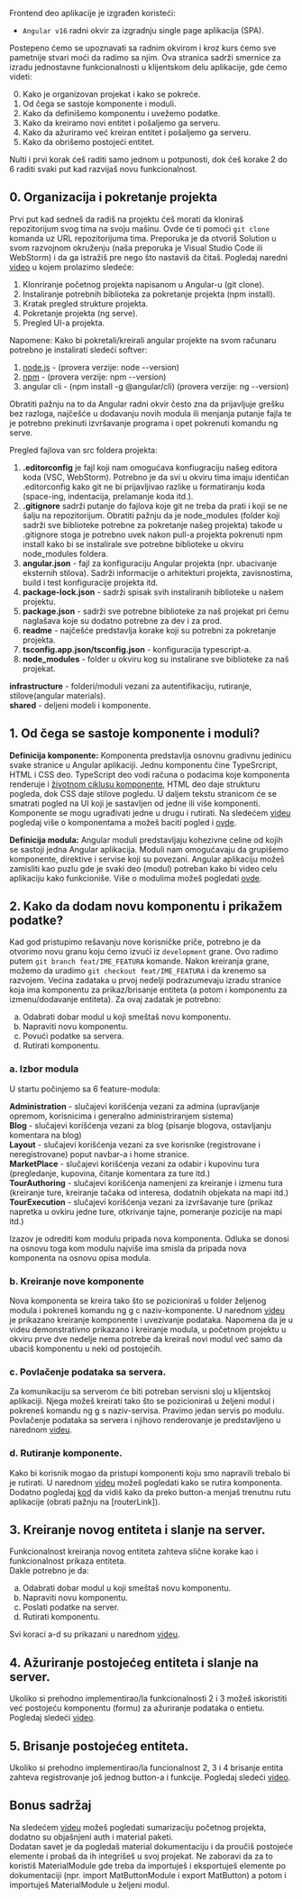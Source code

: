 Frontend deo aplikacije je izgrađen koristeći:

- `Angular v16` radni okvir za izgradnju single page aplikacija (SPA).

Postepeno ćemo se upoznavati sa radnim okvirom i kroz kurs ćemo sve pametnije stvari moći da radimo sa njim. Ova stranica sadrži smernice za izradu jednostavne funkcionalnosti u klijentskom delu aplikacije, gde ćemo videti:

<ol start="0">
  <li>Kako je organizovan projekat i kako se pokreće.</li>
  <li>Od čega se sastoje komponente i moduli.</li>
  <li>Kako da definišemo komponentu i uvežemo podatke.</li>
  <li>Kako da kreiramo novi entitet i pošaljemo ga serveru.</li>
  <li>Kako da ažuriramo već kreiran entitet i pošaljemo ga serveru.</li>
  <li>Kako da obrišemo postojeći entitet.</li>
</ol>

Nulti i prvi korak ćeš raditi samo jednom u potpunosti, dok ćeš korake 2 do 6 raditi svaki put kad razvijaš novu funkcionalnost.

## 0. Organizacija i pokretanje projekta

Prvi put kad sedneš da radiš na projektu ćeš morati da kloniraš repozitorijum svog tima na svoju mašinu. Ovde će ti pomoći `git clone` komanda uz URL repozitorijuma tima.
Preporuka je da otvoriš Solution u svom razvojnom okruženju (naša preporuka je Visual Studio Code ili WebStorm) i da ga istražiš pre nego što nastaviš da čitaš. Pogledaj naredni <a href="https://www.youtube.com/watch?v=Puc6bNYfkzg">video</a> u kojem prolazimo sledeće:

1. Klonriranje početnog projekta napisanom u Angular-u (git clone).
2. Instaliranje potrebnih biblioteka za pokretanje projekta (npm install).
3. Kratak pregled strukture projekta.
4. Pokretanje projekta (ng serve).
5. Pregled UI-a projekta.

Napomene:
Kako bi pokretali/kreirali angular projekte na svom računaru potrebno je instalirati sledeći softver:
1. <a href="https://nodejs.org/en">node.js</a> - (provera verzije: node --version)
2. <a href="https://www.npmjs.com/">npm</a> - (provera verzije: npm --version)
3. angular cli - (npm install -g @angular/cli) (provera verzije: ng --version)

Obratiti pažnju na to da Angular radni okvir često zna da prijavljuje grešku bez razloga, najčešće u dodavanju novih modula ili menjanja putanje fajla te je potrebno prekinuti izvršavanje programa i opet pokrenuti komandu ng serve.

Pregled fajlova van src foldera projekta:
1. <b>.editorconfig</b> je fajl koji nam omogućava konfiugraciju našeg editora koda (VSC, WebStorm). Potrebno je da svi u okviru tima imaju identičan .editorconfig kako git ne bi prijavljivao razlike u formatiranju koda (space-ing, indentacija, prelamanje koda itd.).
2. <b>.gitignore</b> sadrži putanje do fajlova koje git ne treba da prati i koji se ne šalju na repozitorijum. Obratiti pažnju da je node_modules (folder koji sadrži sve biblioteke potrebne za pokretanje našeg projekta) takođe u .gitignore stoga je potrebno uvek nakon pull-a projekta pokrenuti npm install kako bi se instalirale sve potrebne biblioteke u okviru node_modules foldera.
3. <b>angular.json</b> - fajl za konfiguraciju Angular projekta (npr. ubacivanje eksternih stilova). Sadrži informacije o arhitekturi projekta, zavisnostima, build i test konfiguracije projekta itd.
4. <b>package-lock.json</b> - sadrži spisak svih instaliranih biblioteke u našem projektu.
5. <b>package.json</b> - sadrži sve potrebne biblioteke za naš projekat pri čemu naglašava koje su dodatno potrebne za dev i za prod.
6. <b>readme</b> - najčešće predstavlja korake koji su potrebni za pokretanje projekta.
7. <b>tsconfig.app.json/tsconfig.json</b> - konfiguracija typescript-a.
8. <b>node_modules</b> - folder u okviru kog su instalirane sve biblioteke za naš projekat.

<b>infrastructure</b> - folderi/moduli vezani za autentifikaciju, rutiranje, stilove(angular materials).  
<b>shared</b> - deljeni modeli i komponente.
## 1. Od čega se sastoje komponente i moduli?

<b>Definicija komponente:</b>
Komponenta predstavlja osnovnu gradivnu jedinicu svake stranice u Angular aplikaciji. Jednu komponentu čine TypeSrcript, HTML i CSS deo. TypeScript deo vodi računa o podacima koje komponenta renderuje i <a href="https://angular.io/guide/lifecycle-hooks">životnom ciklusu komponente</a>, HTML deo daje strukturu pogleda, dok CSS daje stilove pogledu. U daljem tekstu stranicom će se smatrati pogled na UI koji je sastavljen od jedne ili više komponenti.
Komponente se mogu ugrađivati jedne u drugu i rutirati. Na sledećem <a href="https://www.youtube.com/watch?v=nF411IGhZjs">videu</a> pogledaj više o komponentama a možeš baciti pogled i <a href="https://angular.io/guide/component-overview">ovde</a>.  

<b>Definicija modula:</b>
Angular moduli predstavljaju kohezivne celine od kojih se sastoji jedna Angular aplikacija. Moduli nam omogućavaju da grupišemo komponente, direktive i servise koji su povezani. Angular aplikaciju možeš zamisliti kao puzlu gde je svaki deo (modul) potreban kako bi video celu aplikaciju kako funkcioniše. Više o modulima možeš pogledati <a href="https://angular.io/guide/ngmodules">ovde</a>.

## 2. Kako da dodam novu komponentu i prikažem podatke?

Kad god pristupimo rešavanju nove korisničke priče, potrebno je da otvorimo novu granu koju ćemo izvući iz `development` grane. Ovo radimo putem `git branch feat/IME_FEATURA` komande. Nakon kreiranja grane, možemo da uradimo `git checkout feat/IME_FEATURA` i da krenemo sa razvojem.
Većina zadataka u prvoj nedelji podrazumevaju izradu stranice koja ima komponentu za prikaz/brisanje entiteta (a potom i komponentu za izmenu/dodavanje entiteta). Za ovaj zadatak je potrebno:

<ol type="a">
  <li>Odabrati dobar modul u koji smeštaš novu komponentu.</li>
  <li>Napraviti novu komponentu.</li>
  <li>Povući podatke sa servera.</li>
  <li>Rutirati komponentu.</li>
</ol>

### a. Izbor modula

U startu počinjemo sa 6 feature-modula:

<b>Administration</b> - slučajevi korišćenja vezani za admina (upravljanje opremom, korisnicima i generalno administriranjem sistema)  
<b>Blog</b> - slučajevi korišćenja vezani za blog (pisanje blogova, ostavljanju komentara na blog)  
<b>Layout</b> - slučajevi korišćenja vezani za sve korisnike (registrovane i neregistrovane) poput navbar-a i home stranice.  
<b>MarketPlace</b> - slučajevi korišćenja vezani za odabir i kupovinu tura (pregledanje, kupovina, čitanje komentara za ture itd.)   
<b>TourAuthoring</b> - slučajevi korišćenja namenjeni za kreiranje i izmenu tura (kreiranje ture, kreiranje tačaka od interesa, dodatnih objekata na mapi itd.)  
<b>TourExecution</b> - slučajevi korišćenja vezani za izvršavanje ture (prikaz napretka u ovkiru jedne ture, otkrivanje tajne, pomeranje pozicije na mapi itd.)  

Izazov je odrediti kom modulu pripada nova komponenta. Odluka se donosi na osnovu toga kom modulu najviše ima smisla da pripada nova komponenta na osnovu opisa modula.

### b. Kreiranje nove komponente

Nova komponenta se kreira tako što se pozicioniraš u folder željenog modula i pokreneš komandu ng g c naziv-komponente. U narednom <a href="https://youtu.be/h2JFDUQnT-w">videu</a> je prikazano kreiranje komponente i uvezivanje podataka. Napomena da je u videu demonstrativno prikazano i kreiranje modula, u početnom projektu u okviru prve dve nedelje nema potrebe da kreiraš novi modul već samo da ubaciš komponentu u neki od postojećih.

### c. Povlačenje podataka sa servera.

Za komunikaciju sa serverom će biti potreban servisni sloj u klijentskoj aplikaciji. Njega možeš kreirati tako što se pozicioniraš u željeni modul i pokreneš komandu ng g s naziv-servisa. Pravimo jedan servis po modulu. Povlačenje podataka sa servera i njihovo renderovanje je predstavljeno u narednom <a href="https://youtu.be/ky-ZQsyyYsE">videu</a>.

### d. Rutiranje komponente.

Kako bi korisnik mogao da pristupi komponenti koju smo napravili trebalo bi je rutirati. U narednom <a href="https://youtu.be/66qT7-ZXXUk">videu</a> možeš pogledati kako se rutira komponenta.  
Dodatno pogledaj <a href="https://github.com/psw-ftn/tourism-fe/blob/main/Explorer/src/app/feature-modules/layout/navbar/navbar.component.html">kod</a> da vidiš kako da preko button-a menjaš trenutnu rutu aplikacije (obrati pažnju na [routerLink]).

## 3. Kreiranje novog entiteta i slanje na server.

Funkcionalnost kreiranja novog entiteta zahteva slične korake kao i funkcionalnost prikaza entiteta.  
Dakle potrebno je da:  
<ol type="a">
  <li>Odabrati dobar modul u koji smeštaš novu komponentu.</li>
  <li>Napraviti novu komponentu.</li>
  <li>Poslati podatke na server.</li>
  <li>Rutirati komponentu.</li>
</ol>

Svi koraci a-d su prikazani u narednom <a href="https://youtu.be/GZa4YRagKt8">videu</a>.

## 4. Ažuriranje postojećeg entiteta i slanje na server.

Ukoliko si prehodno implementirao/la funkcionalnosti 2 i 3 možeš iskoristiti već postojeću komponentu (formu) za ažuriranje podataka o entietu. Pogledaj sledeći <a href="https://youtu.be/jYdwoiglmzU">video</a>.

## 5. Brisanje postojećeg entiteta.

Ukoliko si prehodno implementirao/la funcionalnost 2, 3 i 4 brisanje entita zahteva registrovanje jоš jednog button-a i funkcije. Pogledaj sledeći <a href='https://youtu.be/jYdwoiglmzU'>video</a>.

## Bonus sadržaj
Na sledećem <a href="https://youtu.be/aQEz9dlsUNk">videu</a> možeš pogledati sumarizaciju početnog projekta, dodatno su objašnjeni auth i material paketi.  
Dodatan savet je da pogledaš material dokumentaciju i da proučiš postojeće elemente i probaš da ih integrišeš u svoj projekat. Ne zaboravi da za to koristiš MaterialModule gde treba da importuješ i eksportuješ elemente po dokumentaciji (npr. import MatButtonModule i export MatButton) a potom i importuješ MaterialModule u željeni modul.
